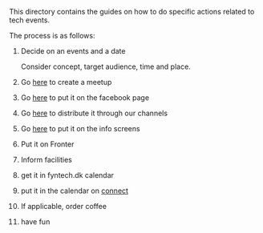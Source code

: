 This directory contains the guides on how to do specific actions related to tech events.

The process is as follows:

1) Decide on an events and a date

    Consider concept, target audience, time and place.

2) Go [here](how_to_create_a_meetup.md) to create a meetup

3) Go <a href="how_to_put_events_on_tech_events_facebook_page.md">here</a> to put it on the facebook page

4) Go <a href="how_to_e_commerce.md">here</a> to distribute it through our channels

5) Go <a href="howto_get_events_on_info_screens.md">here</a> to put it on the info screens

6) Put it on Fronter

7) Inform facilities

7) get it in fyntech.dk calendar

8) put it in the calendar on <a href="https://connect.eal.dk/Lists/Events/calendar.aspx">connect</a>

7) If applicable, order coffee

6) have fun
